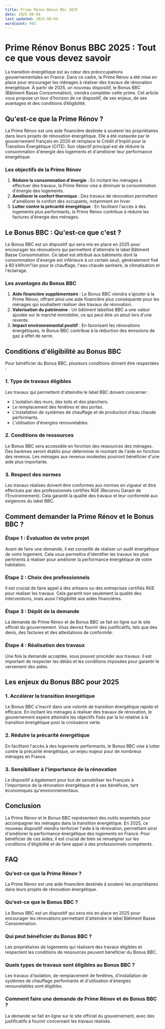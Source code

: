 ```yaml
---
title: Prime Rénov Bonus Bbc 2025
date: 2025-08-04
last_updated: 2025-08-04
wordcount: 993
---
```


# Prime Rénov Bonus BBC 2025 : Tout ce que vous devez savoir

La transition énergétique est au cœur des préoccupations gouvernementales en France. Dans ce cadre, la Prime Rénov a été mise en place pour encourager les ménages à réaliser des travaux de rénovation énergétique. À partir de 2025, un nouveau dispositif, le Bonus BBC (Bâtiment Basse Consommation), viendra compléter cette prime. Cet article vous propose un tour d’horizon de ce dispositif, de ses enjeux, de ses avantages et des conditions d’éligibilité.

## Qu'est-ce que la Prime Rénov ?

La Prime Rénov est une aide financière destinée à soutenir les propriétaires dans leurs projets de rénovation énergétique. Elle a été instaurée par le gouvernement français en 2020 et remplace le Crédit d'Impôt pour la Transition Énergétique (CITE). Son objectif principal est de réduire la consommation d'énergie des logements et d'améliorer leur performance énergétique.

### Les objectifs de la Prime Rénov

1. **Réduire la consommation d'énergie** : En incitant les ménages à effectuer des travaux, la Prime Rénov vise à diminuer la consommation d'énergie des logements.
2. **Améliorer le confort thermique** : Des travaux de rénovation permettent d'améliorer le confort des occupants, notamment en hiver.
3. **Lutter contre la précarité énergétique** : En facilitant l'accès à des logements plus performants, la Prime Rénov contribue à réduire les factures d'énergie des ménages.

## Le Bonus BBC : Qu'est-ce que c'est ?

Le Bonus BBC est un dispositif qui sera mis en place en 2025 pour encourager les rénovations qui permettent d'atteindre le label Bâtiment Basse Consommation. Ce label est attribué aux bâtiments dont la consommation d'énergie est inférieure à un certain seuil, généralement fixé à 80 kWh/m²/an pour le chauffage, l'eau chaude sanitaire, la climatisation et l'éclairage.

### Les avantages du Bonus BBC

1. **Aide financière supplémentaire** : Le Bonus BBC viendra s'ajouter à la Prime Rénov, offrant ainsi une aide financière plus conséquente pour les ménages qui souhaitent réaliser des travaux de rénovation.
2. **Valorisation du patrimoine** : Un bâtiment labellisé BBC a une valeur ajoutée sur le marché immobilier, ce qui peut être un atout lors d'une revente.
3. **Impact environnemental positif** : En favorisant les rénovations énergétiques, le Bonus BBC contribue à la réduction des émissions de gaz à effet de serre.

## Conditions d'éligibilité au Bonus BBC

Pour bénéficier du Bonus BBC, plusieurs conditions doivent être respectées :

### 1. Type de travaux éligibles

Les travaux qui permettent d'atteindre le label BBC doivent concerner :

- L'isolation des murs, des toits et des planchers.
- Le remplacement des fenêtres et des portes.
- L'installation de systèmes de chauffage et de production d'eau chaude performants.
- L'utilisation d'énergies renouvelables.

### 2. Conditions de ressources

Le Bonus BBC sera accessible en fonction des ressources des ménages. Des barèmes seront établis pour déterminer le montant de l'aide en fonction des revenus. Les ménages aux revenus modestes pourront bénéficier d'une aide plus importante.

### 3. Respect des normes

Les travaux réalisés doivent être conformes aux normes en vigueur et être effectués par des professionnels certifiés RGE (Reconnu Garant de l'Environnement). Cela garantit la qualité des travaux et leur conformité aux exigences du label BBC.

## Comment demander la Prime Rénov et le Bonus BBC ?

### Étape 1 : Évaluation de votre projet

Avant de faire une demande, il est conseillé de réaliser un audit énergétique de votre logement. Cela vous permettra d'identifier les travaux les plus pertinents à réaliser pour améliorer la performance énergétique de votre habitation.

### Étape 2 : Choix des professionnels

Il est crucial de faire appel à des artisans ou des entreprises certifiés RGE pour réaliser les travaux. Cela garantit non seulement la qualité des interventions, mais aussi l'éligibilité aux aides financières.

### Étape 3 : Dépôt de la demande

La demande de Prime Rénov et de Bonus BBC se fait en ligne sur le site officiel du gouvernement. Vous devrez fournir des justificatifs, tels que des devis, des factures et des attestations de conformité.

### Étape 4 : Réalisation des travaux

Une fois la demande acceptée, vous pouvez procéder aux travaux. Il est important de respecter les délais et les conditions imposées pour garantir le versement des aides.

## Les enjeux du Bonus BBC pour 2025

### 1. Accélérer la transition énergétique

Le Bonus BBC s'inscrit dans une volonté de transition énergétique rapide et efficace. En incitant les ménages à réaliser des travaux de rénovation, le gouvernement espère atteindre les objectifs fixés par la loi relative à la transition énergétique pour la croissance verte.

### 2. Réduire la précarité énergétique

En facilitant l'accès à des logements performants, le Bonus BBC vise à lutter contre la précarité énergétique, un enjeu majeur pour de nombreux ménages en France.

### 3. Sensibiliser à l'importance de la rénovation

Le dispositif a également pour but de sensibiliser les Français à l'importance de la rénovation énergétique et à ses bénéfices, tant économiques qu'environnementaux.

## Conclusion

La Prime Rénov et le Bonus BBC représentent des outils essentiels pour accompagner les ménages dans la transition énergétique. En 2025, ce nouveau dispositif viendra renforcer l'aide à la rénovation, permettant ainsi d'améliorer la performance énergétique des logements en France. Pour bénéficier de ces aides, il est crucial de bien se renseigner sur les conditions d'éligibilité et de faire appel à des professionnels compétents.

## FAQ

### Qu'est-ce que la Prime Rénov ?

La Prime Rénov est une aide financière destinée à soutenir les propriétaires dans leurs projets de rénovation énergétique.

### Qu'est-ce que le Bonus BBC ?

Le Bonus BBC est un dispositif qui sera mis en place en 2025 pour encourager les rénovations permettant d'atteindre le label Bâtiment Basse Consommation.

### Qui peut bénéficier du Bonus BBC ?

Les propriétaires de logements qui réalisent des travaux éligibles et respectent les conditions de ressources peuvent bénéficier du Bonus BBC.

### Quels types de travaux sont éligibles au Bonus BBC ?

Les travaux d'isolation, de remplacement de fenêtres, d'installation de systèmes de chauffage performants et d'utilisation d'énergies renouvelables sont éligibles.

### Comment faire une demande de Prime Rénov et de Bonus BBC ?

La demande se fait en ligne sur le site officiel du gouvernement, avec des justificatifs à fournir concernant les travaux réalisés.